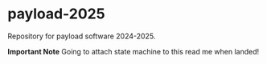 # payload-2025
Repository for payload software 2024-2025.

**Important Note** Going to attach state machine to this read me when landed! 
